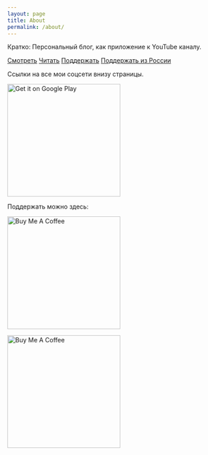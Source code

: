 ```yaml
---
layout: page
title: About
permalink: /about/
---
```



Кратко: Персональный блог, как приложение к YouTube каналу.

[Смотреть](https://www.youtube.com/c/MaxTrash) [Читать]({{site.baseurl}})
[Поддержать](https://www.buymeacoffee.com/maxtrash) [Поддержать из России](https://pay.cloudtips.ru/p/5acab2cd)

Ссылки на все мои соцсети внизу страницы.


<script src="https://apis.google.com/js/platform.js"></script>

<div class="g-ytsubscribe" data-channelid="UCSFR40osj7pJXouSiJDFXZA" data-layout="full" data-count="hidden" width="256"></div>


<a href='https://play.google.com/store/apps/details?id=org.godotengine.classicsnake4&pcampaignid=pcampaignidMKT-Other-global-all-co-prtnr-py-PartBadge-Mar2515-1'><img alt='Get it on Google Play' src='https://play.google.com/intl/en_us/badges/static/images/badges/en_badge_web_generic.png' width="256"/></a>


Поддержать можно здесь:

<a href="https://www.buymeacoffee.com/maxtrash" target="_blank"><img src="https://cdn.buymeacoffee.com/buttons/default-orange.png" alt="Buy Me A Coffee" width="256"></a>


<a href="https://www.buymeacoffee.com/maxtrash" target="_blank"><img src="https://github.com/trash-max/trash-max.github.io/blob/master/assets/bmc_qr.png" alt="Buy Me A Coffee" width="256"></a>